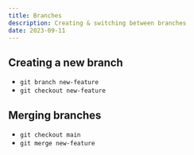 ```yaml
---
title: Branches
description: Creating & switching between branches
date: 2023-09-11
---
```


## Creating a new branch

* ```git branch new-feature```
* ```git checkout new-feature```

## Merging branches

- ```git checkout main```
- ```git merge new-feature```


